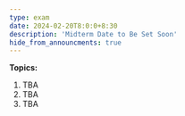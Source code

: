 ```yaml
---
type: exam
date: 2024-02-20T8:0:0+8:30
description: 'Midterm Date to Be Set Soon'
hide_from_announcments: true
---
```

**Topics:**
1. TBA
2. TBA
3. TBA
